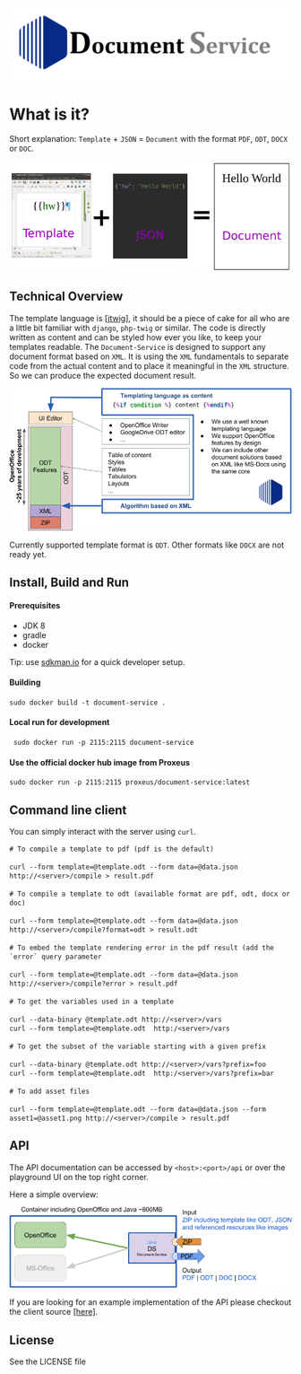 ![](doc/logo.png)

# What is it?
Short explanation:
`Template` + `JSON` = `Document` with the format `PDF`, `ODT`, `DOCX` or `DOC`.

![](doc/what_is_it.png)

## Technical Overview
The template language is [[jtwig]](https://github.com/jtwig/jtwig-core), it should be a piece of cake for all who are a little bit familiar with `django`, `php-twig` or similar.
The code is directly written as content and can be styled how ever you like, to keep your templates readable.
The `Document-Service` is designed to support any document format based on `XML`. It is using the `XML` fundamentals to separate code from the actual content and to place it meaningful in the `XML` structure. So we can produce the expected document result.

![](doc/Concept_Architecture_Doc.png)

Currently supported template format is `ODT`. Other formats like `DOCX` are not ready yet.

## Install, Build and Run
#### Prerequisites
+ JDK 8
+ gradle
+ docker

Tip: use [sdkman.io](https://sdkman.io/install) for a quick developer setup.

#### Building
```
sudo docker build -t document-service .
```

#### Local run for development
```
 sudo docker run -p 2115:2115 document-service
```

#### Use the official docker hub image from Proxeus
```
sudo docker run -p 2115:2115 proxeus/document-service:latest
```

## Command line client
You can simply interact with the server using `curl`.


```
# To compile a template to pdf (pdf is the default)

curl --form template=@template.odt --form data=@data.json http://<server>/compile > result.pdf

# To compile a template to odt (available format are pdf, odt, docx or doc) 

curl --form template=@template.odt --form data=@data.json http://<server>/compile?format=odt > result.odt

# To embed the template rendering error in the pdf result (add the `error` query parameter 

curl --form template=@template.odt --form data=@data.json http://<server>/compile?error > result.pdf

# To get the variables used in a template

curl --data-binary @template.odt http://<server>/vars
curl --form template=@template.odt  http:/<server>/vars 

# To get the subset of the variable starting with a given prefix 

curl --data-binary @template.odt http://<server>/vars?prefix=foo
curl --form template=@template.odt  http:/<server>/vars?prefix=bar 

# To add asset files
 
curl --form template=@template.odt --form data=@data.json --form asset1=@asset1.png http://<server>/compile > result.pdf

```

## API
The API documentation can be accessed by `<host>:<port>/api` or over the playground UI on the top right corner.

Here a simple overview:

![](doc/Concept_Architecture.png)

If you are looking for an example implementation of the API please checkout the client source [[here]](client/document_service_client.go).

## License

See the LICENSE file
